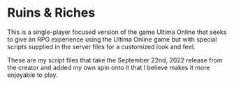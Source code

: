 # Ruins & Riches

This is a single-player focused version of the game Ultima Online that seeks
to give an RPG experience using the Ultima Online game but with special
scripts supplied in the server files for a customized look and feel.

These are my script files that take the September 22nd, 2022 release from
the creator and added my own spin onto it that I believe makes it more
enjoyable to play.
